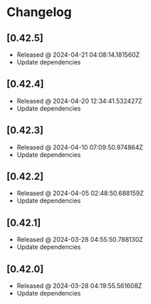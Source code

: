 # Changelog

## [0.42.5]

- Released @ 2024-04-21 04:08:14.181560Z
- Update dependencies

## [0.42.4]

- Released @ 2024-04-20 12:34:41.532427Z
- Update dependencies

## [0.42.3]

- Released @ 2024-04-10 07:09:50.974864Z
- Update dependencies

## [0.42.2]

- Released @ 2024-04-05 02:48:50.688159Z
- Update dependencies

## [0.42.1]

- Released @ 2024-03-28 04:55:50.788130Z
- Update dependencies

## [0.42.0]

- Released @ 2024-03-28 04:19:55.561608Z
- Update dependencies
